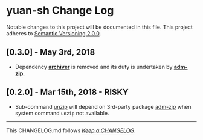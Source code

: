 #   yuan-sh Change Log

Notable changes to this project will be documented in this file. This project adheres to [Semantic Versioning 2.0.0](http://semver.org/).

##  [0.3.0] - May 3rd, 2018

*   Dependency [__archiver__](https://www.npmjs.com/package/archiver) is removed and its duty is undertaken by [__adm-zip__](https://www.npmjs.com/package/adm-zip).

##  [0.2.0] - Mar 15th, 2018 - RISKY

*   Sub-command [unzip](./README.md#unzip) will depend on 3rd-party package [adm-zip](https://www.npmjs.com/package/adm-zip) when system command `unzip` not available.

---
This CHANGELOG.md follows [*Keep a CHANGELOG*](http://keepachangelog.com/).
